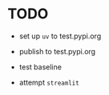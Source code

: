 # TODO

- set up `uv` to test.pypi.org

- publish to test.pypi.org

- test baseline

- attempt `streamlit`   

